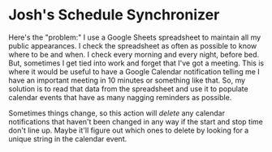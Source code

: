 # Josh's Schedule Synchronizer

Here's the "problem:" I use a Google Sheets spreadsheet to maintain all my public appearances. 
I check the spreadsheet as often as possible to know where to be and when. I check every morning and every night, before bed.
But, sometimes I get tied into work and forget that I've got a meeting. This is where it would be useful to have a Google Calendar notification 
telling me I have an important meeting in 10 minutes or something like that. So, my solution is to read that data from the
spreadsheet and use it to populate calendar events that have as many nagging reminders as possible. 

Sometimes things change, so this action will _delete_ any calendar notifications that haven't been changed in any way 
if the start and stop time don't line up. Maybe it'll figure out which ones to delete by looking for a unique string in 
the calendar event. 

